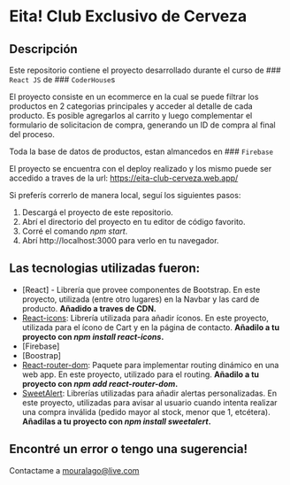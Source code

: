 # Eita! Club Exclusivo de Cerveza 


## Descripción

Este repositorio contiene el proyecto desarrollado durante el curso de ### `React JS` de ### `CoderHouse`s

El proyecto consiste en un ecommerce en la cual se puede filtrar los productos en 2 categorias principales y acceder al detalle de cada producto. Es posible agregarlos al carrito y luego complementar el formulario de solicitacion de compra, generando un ID de compra al final del proceso.

Toda la base de datos de productos, estan almancedos en ### `Firebase`

El proyecto se encuentra con el deploy realizado y los mismo puede ser accedido a traves de la url: https://eita-club-cerveza.web.app/

Si preferís correrlo de manera local, seguí los siguientes pasos:
1. Descargá el proyecto de este repositorio.
2. Abrí el directorio del proyecto en tu editor de código favorito.
3. Corré el comando *npm start*.
4. Abrí http://localhost:3000 para verlo en tu navegador.

## Las tecnologias utilizadas fueron:

* [React] - Librería que provee componentes de Bootstrap. En este proyecto, utilizada (entre otro lugares) en la Navbar y las card de producto. **Añadido a traves de CDN.**
* [React-icons](https://react-icons.github.io/react-icons/): Librería utilizada para añadir íconos. En este proyecto, utilizada para el ícono de Cart y en la página de contacto. **Añadilo a tu proyecto con *npm install react-icons*.**
* [Firebase]
* [Boostrap]
* [React-router-dom](https://v5.reactrouter.com/web/guides/quick-start): Paquete para implementar routing dinámico en una web app. En este proyecto, utilizado para el routing. **Añadilo a tu proyecto con *npm add react-router-dom*.**
* [SweetAlert](https://sweetalert.js.org/guides/): Librerías utilizadas para añadir alertas personalizadas. En este proyecto, utilizadas para avisar al usuario cuando intenta realizar una compra inválida (pedido mayor al stock, menor que 1, etcétera). **Añadilas a tu proyecto con *npm install sweetalert*.**

## Encontré un error o tengo una sugerencia!
Contactame a mouralago@live.com

